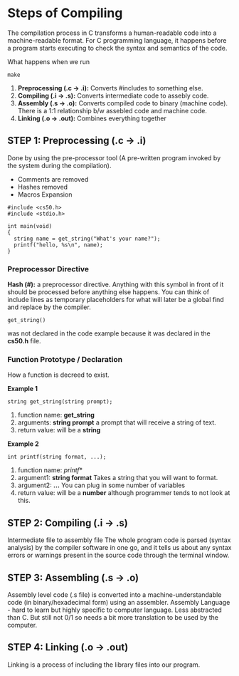 # Steps of Compiling
The compilation process in C transforms a human-readable code into a machine-readable format. For C programming language, it happens before a program starts executing to check the syntax and semantics of the code.

What happens when we run 
```
make
```

1. **Preprocessing (.c -> .i):** Converts #includes to something else.
2. **Compiling (.i -> .s):** Converts intermediate code to assebly code.
3. **Assembly (.s -> .o):** Converts compiled code to binary (machine code). There is a 1:1 relationship b/w assebled code and machine code.
4. **Linking (.o -> .out):** Combines everything together

## STEP 1: Preprocessing (.c -> .i)
Done by using the pre-processor tool (A pre-written program invoked by the system during the compilation).
* Comments are removed
* Hashes removed
* Macros Expansion
```
#include <cs50.h>
#include <stdio.h>

int main(void)
{
  string name = get_string("What's your name?");
  printf("hello, %s\n", name);
}
```


### Preprocessor Directive
**Hash (#):** a preprocessor directive. Anything with this symbol in front of it should be processed before anything else happens.
You can think of include lines as temporary placeholders for what will later be a global find and replace by the compiler.

```
get_string()
```
was not declared in the code example because it was declared in the **cs50.h** file.


### Function Prototype / Declaration
How a function is decreed to exist.

**Example 1**
```
string get_string(string prompt);
```
1. function name: **get_string**
2. arguments: **string prompt** a prompt that will receive a string of text.
3. return value: will be a **string**

**Example 2**
```
int printf(string format, ...);
```
1. function name: *printf**
2. argument1: **string format** Takes a string that you will want to format.
3. argument2: **...** You can plug in some number of variables
4. return value: will be a **number** although programmer tends to not look at this.


## STEP 2: Compiling (.i -> .s)
Intermediate file to assembly file
The whole program code is parsed (syntax analysis) by the compiler software in one go, and it tells us about any syntax errors or warnings present in the source code through the terminal window.


## STEP 3: Assembling (.s -> .o)
Assembly level code (.s file) is converted into a machine-understandable code (in binary/hexadecimal form) using an assembler. 
Assembly Language - hard to learn but highly specific to computer language. Less abstracted than C. But still not 0/1 so needs a bit more translation to be used by the computer.


## STEP 4: Linking (.o -> .out)
Linking is a process of including the library files into our program. 

